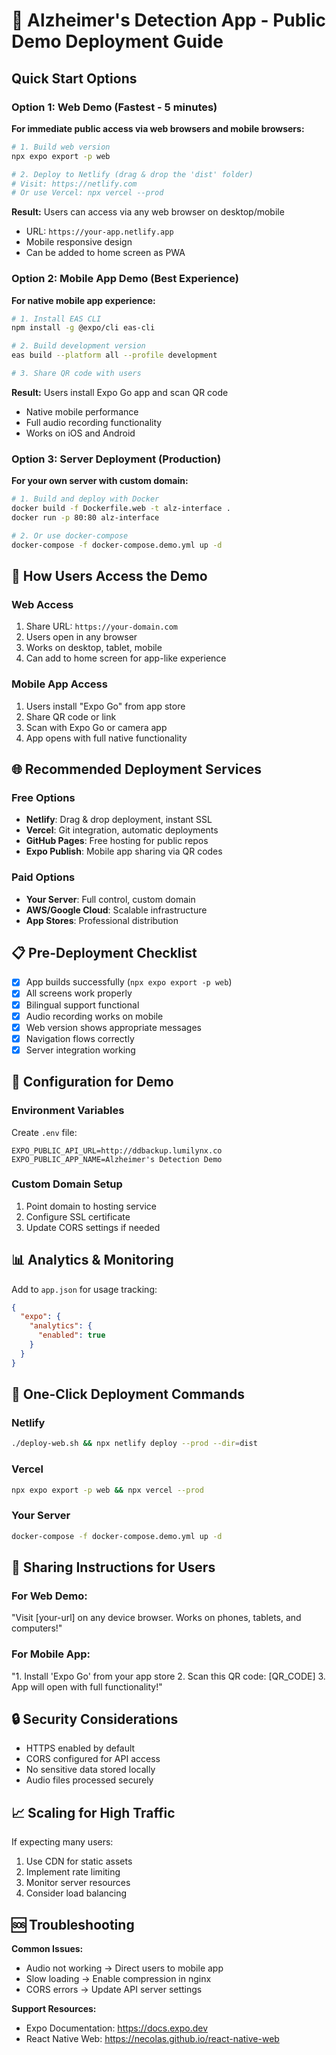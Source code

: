 # 🚀 Alzheimer's Detection App - Public Demo Deployment Guide

## Quick Start Options

### Option 1: Web Demo (Fastest - 5 minutes)

**For immediate public access via web browsers and mobile browsers:**

```bash
# 1. Build web version
npx expo export -p web

# 2. Deploy to Netlify (drag & drop the 'dist' folder)
# Visit: https://netlify.com
# Or use Vercel: npx vercel --prod
```

**Result:** Users can access via any web browser on desktop/mobile
- URL: `https://your-app.netlify.app`
- Mobile responsive design
- Can be added to home screen as PWA

### Option 2: Mobile App Demo (Best Experience)

**For native mobile app experience:**

```bash
# 1. Install EAS CLI
npm install -g @expo/cli eas-cli

# 2. Build development version
eas build --platform all --profile development

# 3. Share QR code with users
```

**Result:** Users install Expo Go app and scan QR code
- Native mobile performance
- Full audio recording functionality
- Works on iOS and Android

### Option 3: Server Deployment (Production)

**For your own server with custom domain:**

```bash
# 1. Build and deploy with Docker
docker build -f Dockerfile.web -t alz-interface .
docker run -p 80:80 alz-interface

# 2. Or use docker-compose
docker-compose -f docker-compose.demo.yml up -d
```

## 📱 How Users Access the Demo

### Web Access
1. Share URL: `https://your-domain.com`
2. Users open in any browser
3. Works on desktop, tablet, mobile
4. Can add to home screen for app-like experience

### Mobile App Access
1. Users install "Expo Go" from app store
2. Share QR code or link
3. Scan with Expo Go or camera app
4. App opens with full native functionality

## 🌐 Recommended Deployment Services

### Free Options
- **Netlify**: Drag & drop deployment, instant SSL
- **Vercel**: Git integration, automatic deployments
- **GitHub Pages**: Free hosting for public repos
- **Expo Publish**: Mobile app sharing via QR codes

### Paid Options
- **Your Server**: Full control, custom domain
- **AWS/Google Cloud**: Scalable infrastructure
- **App Stores**: Professional distribution

## 📋 Pre-Deployment Checklist

- [x] App builds successfully (`npx expo export -p web`)
- [x] All screens work properly
- [x] Bilingual support functional
- [x] Audio recording works on mobile
- [x] Web version shows appropriate messages
- [x] Navigation flows correctly
- [x] Server integration working

## 🔧 Configuration for Demo

### Environment Variables
Create `.env` file:
```
EXPO_PUBLIC_API_URL=http://ddbackup.lumilynx.co
EXPO_PUBLIC_APP_NAME=Alzheimer's Detection Demo
```

### Custom Domain Setup
1. Point domain to hosting service
2. Configure SSL certificate
3. Update CORS settings if needed

## 📊 Analytics & Monitoring

Add to `app.json` for usage tracking:
```json
{
  "expo": {
    "analytics": {
      "enabled": true
    }
  }
}
```

## 🚀 One-Click Deployment Commands

### Netlify
```bash
./deploy-web.sh && npx netlify deploy --prod --dir=dist
```

### Vercel
```bash
npx expo export -p web && npx vercel --prod
```

### Your Server
```bash
docker-compose -f docker-compose.demo.yml up -d
```

## 📱 Sharing Instructions for Users

### For Web Demo:
"Visit [your-url] on any device browser. Works on phones, tablets, and computers!"

### For Mobile App:
"1. Install 'Expo Go' from your app store
2. Scan this QR code: [QR_CODE]
3. App will open with full functionality!"

## 🔒 Security Considerations

- HTTPS enabled by default
- CORS configured for API access
- No sensitive data stored locally
- Audio files processed securely

## 📈 Scaling for High Traffic

If expecting many users:
1. Use CDN for static assets
2. Implement rate limiting
3. Monitor server resources
4. Consider load balancing

## 🆘 Troubleshooting

**Common Issues:**
- Audio not working → Direct users to mobile app
- Slow loading → Enable compression in nginx
- CORS errors → Update API server settings

**Support Resources:**
- Expo Documentation: https://docs.expo.dev
- React Native Web: https://necolas.github.io/react-native-web
